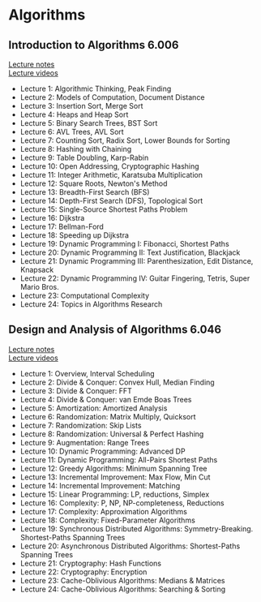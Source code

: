 # Algorithms

## Introduction to Algorithms 6.006

[Lecture notes](https://ocw.mit.edu/courses/electrical-engineering-and-computer-science/6-006-introduction-to-algorithms-fall-2011/lecture-notes/)</br>
[Lecture videos](https://ocw.mit.edu/courses/6-006-introduction-to-algorithms-fall-2011/video_galleries/lecture-videos/)

* Lecture 1: Algorithmic Thinking, Peak Finding
* Lecture 2: Models of Computation, Document Distance
* Lecture 3: Insertion Sort, Merge Sort
* Lecture 4: Heaps and Heap Sort
* Lecture 5: Binary Search Trees, BST Sort
* Lecture 6: AVL Trees, AVL Sort
* Lecture 7: Counting Sort, Radix Sort, Lower Bounds for Sorting
* Lecture 8: Hashing with Chaining
* Lecture 9: Table Doubling, Karp-Rabin
* Lecture 10: Open Addressing, Cryptographic Hashing
* Lecture 11: Integer Arithmetic, Karatsuba Multiplication
* Lecture 12: Square Roots, Newton's Method
* Lecture 13: Breadth-First Search (BFS)
* Lecture 14: Depth-First Search (DFS), Topological Sort
* Lecture 15: Single-Source Shortest Paths Problem
* Lecture 16: Dijkstra
* Lecture 17: Bellman-Ford
* Lecture 18: Speeding up Dijkstra
* Lecture 19: Dynamic Programming I: Fibonacci, Shortest Paths
* Lecture 20: Dynamic Programming II: Text Justification, Blackjack
* Lecture 21: Dynamic Programming III: Parenthesization, Edit Distance, Knapsack
* Lecture 22: Dynamic Programming IV: Guitar Fingering, Tetris, Super Mario Bros.
* Lecture 23: Computational Complexity
* Lecture 24: Topics in Algorithms Research

## Design and Analysis of Algorithms 6.046

[Lecture notes](https://ocw.mit.edu/courses/electrical-engineering-and-computer-science/6-046j-design-and-analysis-of-algorithms-spring-2015/lecture-notes/)</br>
[Lecture videos](https://ocw.mit.edu/courses/electrical-engineering-and-computer-science/6-046j-design-and-analysis-of-algorithms-spring-2015/lecture-videos/)

* Lecture 1: Overview, Interval Scheduling
* Lecture 2: Divide & Conquer: Convex Hull, Median Finding
* Lecture 3: Divide & Conquer: FFT
* Lecture 4: Divide & Conquer: van Emde Boas Trees
* Lecture 5: Amortization: Amortized Analysis
* Lecture 6: Randomization: Matrix Multiply, Quicksort
* Lecture 7: Randomization: Skip Lists
* Lecture 8: Randomization: Universal & Perfect Hashing
* Lecture 9: Augmentation: Range Trees
* Lecture 10: Dynamic Programming: Advanced DP
* Lecture 11: Dynamic Programming: All-Pairs Shortest Paths
* Lecture 12: Greedy Algorithms: Minimum Spanning Tree
* Lecture 13: Incremental Improvement: Max Flow, Min Cut
* Lecture 14: Incremental Improvement: Matching
* Lecture 15: Linear Programming: LP, reductions, Simplex
* Lecture 16: Complexity: P, NP, NP-completeness, Reductions
* Lecture 17: Complexity: Approximation Algorithms
* Lecture 18: Complexity: Fixed-Parameter Algorithms
* Lecture 19: Synchronous Distributed Algorithms: Symmetry-Breaking. Shortest-Paths Spanning Trees
* Lecture 20: Asynchronous Distributed Algorithms: Shortest-Paths Spanning Trees
* Lecture 21: Cryptography: Hash Functions
* Lecture 22: Cryptography: Encryption
* Lecture 23: Cache-Oblivious Algorithms: Medians & Matrices
* Lecture 24: Cache-Oblivious Algorithms: Searching & Sorting